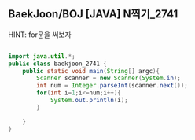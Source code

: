 ## BaekJoon/BOJ [JAVA] N찍기_2741

HINT: for문을 써보자

```java

import java.util.*;
public class baekjoon_2741 {
    public static void main(String[] argc){
        Scanner scanner = new Scanner(System.in);
        int num = Integer.parseInt(scanner.next());
        for(int i=1;i<=num;i++){
            System.out.println(i);
        }

    }
}

```
